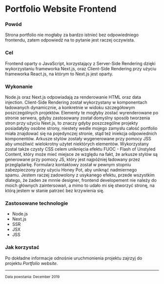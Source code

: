 <html>
<body>
<h1 class="title">Portfolio Website Frontend</h1>
<h3 class="why">Powód</h3>
<p class="why">Strona portfolio nie mogłaby za bardzo istnieć bez odpowiedniego frontendu, zatem odpowiedź na to pytanie jest raczej oczywista.</p>
<h3 class="what">Cel</h3>
<p class="what">Frontend oparty o JavaScript, korzystający z Server-Side Rendering dzięki wykorzystaniu frameworka Next.js, oraz Client-Side Rendering przy użyciu frameworka React.js, na którym to Next.js jest oparty.</p>
<h3 class="how">Wykonanie</h3>
<p class="how">Node.js oraz Next.js odpowiadają za renderowanie HTML oraz data injection. Client-Side Rendering został wykorzystany w komponentach ładowanych dynamicznie, a konkretnie w widoku szczegółowym poszczególnych projektów. Elementy te mogłyby zostać wyrenderowane po stronie serwera, gdyby zastosowany został domyślny sposób tworzenia stron przy użyciu Next.js, to znaczy gdyby poszczególne projekty posiadałyby osobne strony, niestety wedle mojego zamysłu całość portfolio miała znajdować się na pojedynczej stronie, stąd też iniekcja odpowiednich komponentów.&nbsp;Arkusze stylów zostały wygenerowane przy pomocy JSS aby umożliwić wielokrotny użytet niektórych elementów. Wykorzystany zostal także czysty CSS celem uniknięcia efektu FUOC - Flash of Unstyled Content, który może mieć miejsce ze względu na fakt, że arkusze stylów są generowane przy pomocy JS, który jest najpóźniej ładowany przez przeglądarkę. Formularz kontaktowy został w pewnym stopniu zabezpieczony przy użyciu Honey Pot, aby uniknąć nadmiernego spamu.&nbsp;Jestem raczej zadowolony z usykanego efektu, przede wszystkim dlatego, że żaden ze mnnie designer, frontend developement nie należy do moich głównych zaintersowań, a mimo to udało mi się stworzyć stronę, na którą jestem w stanie patrzeć bez krzywienia się.</p>
<h3 class="technologies">Zastosowane technologie</h3>
<ul class="technologies">
  <li class="technologies" hover="Node.js">Node.js</li>
  <li class="technologies" hover="Next.js">Next.js</li>
  <li class="technologies" hover="Server Side Rendering">SSR</li>
  <li class="technologies" hover="JSX">JSX</li>
  <li class="technologies" hover="JSS">JSS</li> 
</ul>
<h3 class="usage">Jak korzystać</h3>
  <p class="usage">Po dokładne informacje odnośnie uruchmonienia projektu zajrzyj do projektu <i>Portfolio website</i>.</p>
<hr>
<small class="created">Data powstania: December 2019</small>
</body>
</html>
